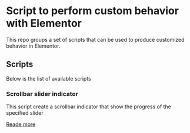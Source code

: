 # Script to perform custom behavior with Elementor

This repo groups a set of scripts that can be used to produce customized behavior in Elementor.

## Scripts

Below is the list of available scripts

### Scrollbar slider indicator

This script create a scrollbar indicator that show the progress of the specified slider

[Reade more](./scripts/scrollbar-slider-indicator//README.md)
